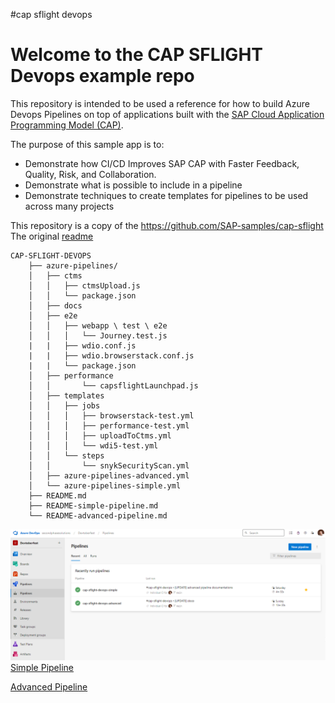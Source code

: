 #cap sflight devops
# Welcome to the CAP SFLIGHT Devops example repo

This repository is intended to be used a reference for how to build Azure Devops Pipelines on top of applications built with the [SAP Cloud Application Programming Model (CAP)](https://cap.cloud.sap).

The purpose of this sample app is to:
* Demonstrate how CI/CD Improves SAP CAP with Faster Feedback, Quality, Risk, and Collaboration.
* Demonstrate what is possible to include in a pipeline
* Demonstrate  techniques to create templates for pipelines to be used across many projects 

This repository is a copy of the https://github.com/SAP-samples/cap-sflight  
The original [readme](README-sap-sample.md)
```
CAP-SFLIGHT-DEVOPS  
    ├── azure-pipelines/  
    │   ├── ctms 
    │   │   ├── ctmsUpload.js 
    │   │   └── package.json
    │   ├── docs  
    │   ├── e2e  
    │   │   ├── webapp \ test \ e2e
    │   │   │   └── Journey.test.js
    |   |   ├── wdio.conf.js
    |   |   ├── wdio.browserstack.conf.js
    |   |   └── package.json
    │   ├── performance 
    │   │       └── capsflightLaunchpad.js 
    │   ├── templates  
    │   │   ├── jobs  
    │   │   │   ├── browserstack-test.yml
    │   │   │   ├── performance-test.yml
    │   │   │   ├── uploadToCtms.yml
    │   │   │   └── wdi5-test.yml   
    │   │   └── steps  
    │   │       └── snykSecurityScan.yml
    │   ├── azure-pipelines-advanced.yml  
    │   └── azure-pipelines-simple.yml  
    ├── README.md  
    ├── README-simple-pipeline.md  
    └── README-advanced-pipeline.md  
```
![Pipelines](azure-pipelines/docs/pipelines.png)  
[Simple Pipeline](README-simple-pipeline.md)

[Advanced Pipeline ](README-advanced-pipeline.md)


